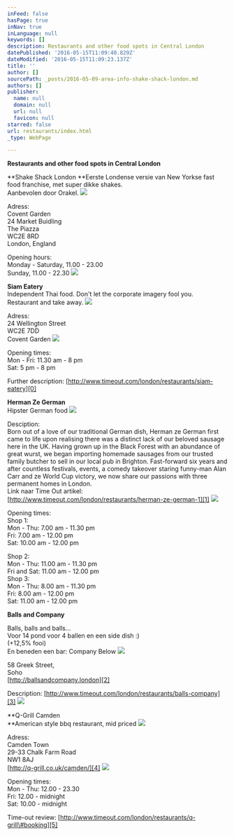 ```yaml
---
inFeed: false
hasPage: true
inNav: true
inLanguage: null
keywords: []
description: Restaurants and other food spots in Central London
datePublished: '2016-05-15T11:09:40.829Z'
dateModified: '2016-05-15T11:09:23.137Z'
title: ''
author: []
sourcePath: _posts/2016-05-09-area-info-shake-shack-london.md
authors: []
publisher:
  name: null
  domain: null
  url: null
  favicon: null
starred: false
url: restaurants/index.html
_type: WebPage

---
```

**Restaurants and other food spots in Central London**

**Shake Shack London **Eerste Londense versie van New Yorkse fast food franchise, met super dikke shakes.  
Aanbevolen door Orakel.
![](https://the-grid-user-content.s3-us-west-2.amazonaws.com/7419b79b-4dea-4237-a778-656b3d761055.jpg)

Adress:   
Covent Garden  
24 Market Buidling  
The Piazza  
WC2E 8RD  
London, England

Opening hours:  
Monday - Saturday, 11.00 - 23.00  
Sunday, 11.00 - 22.30
![](https://the-grid-user-content.s3-us-west-2.amazonaws.com/8f7a8b20-6bf7-469a-90f1-e909ecac3aac.png)

**Siam Eatery**  
Independent Thai food. Don't let the corporate imagery fool you.  
Restaurant and take away.
![](https://the-grid-user-content.s3-us-west-2.amazonaws.com/c7a42756-91fb-444c-9314-ea403f401907.jpg)

Adress:  
24 Wellington Street  
WC2E 7DD  
Covent Garden
![](https://the-grid-user-content.s3-us-west-2.amazonaws.com/9a29b9d8-8a48-4c88-916a-7fb2c2270890.jpg)

Opening times:  
Mon - Fri: 11.30 am - 8 pm  
Sat: 5 pm - 8 pm

Further description: [http://www.timeout.com/london/restaurants/siam-eatery][0]

**Herman Ze German**  
Hipster German food
![](https://the-grid-user-content.s3-us-west-2.amazonaws.com/3441e053-a6ed-49b3-a5f1-f6f3fd0804d1.jpg)

Desciption:  
Born out of a love of our traditional German dish, Herman ze German first came to life upon realising there was a distinct lack of our beloved sausage here in the UK. Having grown up in the Black Forest with an abundance of great wurst, we began importing homemade sausages from our trusted family butcher to sell in our local pub in Brighton. Fast-forward six years and after countless festivals, events, a comedy takeover staring funny-man Alan Carr and ze World Cup victory, we now share our passions with three permanent homes in London.  
Link naar Time Out artikel: [http://www.timeout.com/london/restaurants/herman-ze-german-1][1]
![](https://the-grid-user-content.s3-us-west-2.amazonaws.com/afcfd6c6-1a09-4ccd-94ea-351adcf349b8.jpg)

Opening times:  
Shop 1:  
Mon - Thu: 7.00 am - 11.30 pm  
Fri: 7.00 am - 12.00 pm  
Sat: 10.00 am - 12.00 pm

Shop 2:  
Mon - Thu: 11.00 am - 11.30 pm  
Fri and Sat: 11.00 am - 12.00 pm  
Shop 3:  
Mon - Thu: 8.00 am - 11.30 pm  
Fri: 8.00 am - 12.00 pm  
Sat: 11.00 am - 12.00 pm

**Balls and Company**

Balls, balls and balls...  
Voor 14 pond voor 4 ballen en een side dish :)  
(+12,5% fooi)  
En beneden een bar: Company Below
![](https://the-grid-user-content.s3-us-west-2.amazonaws.com/d755b610-9ad8-49f6-ac52-238ab64867bf.jpg)

58 Greek Street,   
Soho  
[http://ballsandcompany.london][2]

Description: [http://www.timeout.com/london/restaurants/balls-company][3]
![](https://the-grid-user-content.s3-us-west-2.amazonaws.com/408bdf15-e2da-4c4a-bf89-23db59656cd0.jpg)

**Q-Grill Camden  
**American style bbq restaurant, mid priced
![](https://the-grid-user-content.s3-us-west-2.amazonaws.com/a34fe537-0151-4716-9abb-b3f23fb08496.jpg)

Adress:  
Camden Town  
29-33 Chalk Farm Road  
NW1 8AJ  
[http://q-grill.co.uk/camden/][4]
![](https://the-grid-user-content.s3-us-west-2.amazonaws.com/76da100c-4d57-48c4-8c38-cf4cd0dac2c7.jpg)

Opening times:  
Mon - Thu: 12.00 - 23.30   
Fri: 12.00 - midnight  
Sat: 10.00 - midnight

Time-out review: [http://www.timeout.com/london/restaurants/q-grill\#booking][5]

[0]: http://www.timeout.com/london/restaurants/siam-eatery
[1]: http://www.timeout.com/london/restaurants/herman-ze-german-1
[2]: http://ballsandcompany.london/
[3]: http://www.timeout.com/london/restaurants/balls-company
[4]: http://q-grill.co.uk/camden/
[5]: http://www.timeout.com/london/restaurants/q-grill#booking